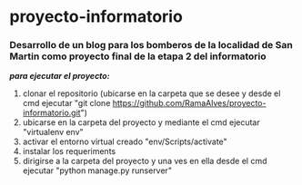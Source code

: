 # proyecto-informatorio

### Desarrollo de un blog para los bomberos de la localidad de San Martin como proyecto final de la etapa 2 del informatorio



***para ejecutar el proyecto:***

1. clonar el repositorio (ubicarse en la carpeta que se desee y desde el cmd ejecutar "git clone https://github.com/RamaAlves/proyecto-informatorio.git")
2. ubicarse en la carpeta del proyecto y mediante el cmd ejecutar "virtualenv env"
3. activar el entorno virtual creado "env/Scripts/activate"
4. instalar los requeriments
5. dirigirse a la carpeta del proyecto y una ves en ella desde el cmd ejecutar "python manage.py runserver"
